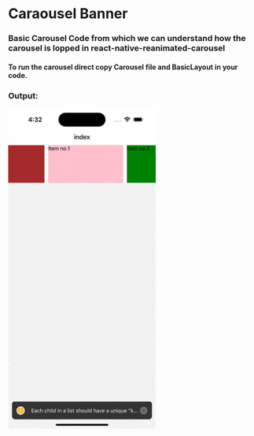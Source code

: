 # Caraousel Banner

### Basic Carousel Code from which we can understand how the carousel is lopped in react-native-reanimated-carousel

#### To run the carousel direct copy Carousel file and BasicLayout in your code.

### Output:

<img width="300px" src="./assets/gif/output.gif">

